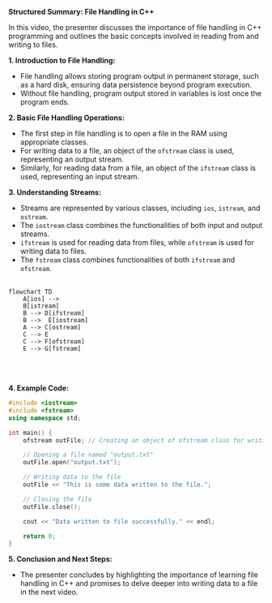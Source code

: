 **Structured Summary: File Handling in C++**

In this video, the presenter discusses the importance of file handling in C++ programming and outlines the basic concepts involved in reading from and writing to files.

**1. Introduction to File Handling:**
   - File handling allows storing program output in permanent storage, such as a hard disk, ensuring data persistence beyond program execution.
   - Without file handling, program output stored in variables is lost once the program ends.

**2. Basic File Handling Operations:**
   - The first step in file handling is to open a file in the RAM using appropriate classes.
   - For writing data to a file, an object of the `ofstream` class is used, representing an output stream.
   - Similarly, for reading data from a file, an object of the `ifstream` class is used, representing an input stream.

**3. Understanding Streams:**
   - Streams are represented by various classes, including `ios`, `istream`, and `ostream`.
   - The `iostream` class combines the functionalities of both input and output streams.
   - `ifstream` is used for reading data from files, while `ofstream` is used for writing data to files.
   - The `fstream` class combines functionalities of both `ifstream` and `ofstream`.
<br><br>
```mermaid
flowchart TD
    A[ios] -->
    B[istream] 
    B --> D[ifstream]
    B -->  E[iostream]
    A --> C[ostream]
    C --> E
    C --> F[ofstream]
    E --> G[fstream]
```
<br><br>

**4. Example Code:**
```cpp
#include <iostream>
#include <fstream>
using namespace std;

int main() {
    ofstream outFile; // Creating an object of ofstream class for writing to file

    // Opening a file named "output.txt"
    outFile.open("output.txt");

    // Writing data to the file
    outFile << "This is some data written to the file.";

    // Closing the file
    outFile.close();

    cout << "Data written to file successfully." << endl;

    return 0;
}
```

**5. Conclusion and Next Steps:**
   - The presenter concludes by highlighting the importance of learning file handling in C++ and promises to delve deeper into writing data to a file in the next video.
